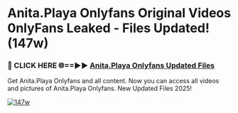 # Anita.Playa Onlyfans Original Videos 0nlyFans Leaked - Files Updated! (147w)

<h3>🔴 CLICK HERE 🌐==►► <a href="https://tinyurl.com/ehrbuxhb" rel="nofollow">Anita.Playa Onlyfans Updated Files</a></h3>

Get Anita.Playa Onlyfans and all content. Now you can access all videos and pictures of Anita.Playa Onlyfans. New Updated Files 2025!

[![147w](https://i.imgur.com/lVYEuWS.gif)](https://tinyurl.com/ehrbuxhb)
